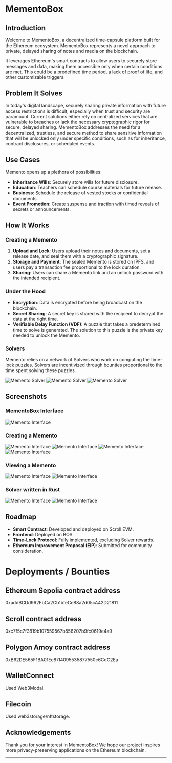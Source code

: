 # MementoBox



## Introduction

Welcome to MementoBox, a decentralized time-capsule platform built for the Ethereum ecosystem.  MementoBox represents a novel approach to private, delayed sharing of notes and media on the blockchain.

It leverages Ethereum's smart contracts to allow users to securely store messages and data, making them accessible only when certain conditions are met. This could be a predefined time period, a lack of proof of life, and other customizable triggers.

## Problem It Solves
In today's digital landscape, securely sharing private information with future access restrictions is difficult, especially when trust and security are paramount. Current solutions either rely on centralized services that are vulnerable to breaches or lack the necessary cryptographic rigor for secure, delayed sharing.
MementoBox addresses the need for a decentralized, trustless, and secure method to share sensitive information that will be unlocked only under specific conditions, such as for inheritance, contract disclosures, or scheduled events.



## Use Cases

Memento opens up a plethora of possibilities:

- **Inheritance Wills**: Securely store wills for future disclosure.
- **Education**: Teachers can schedule course materials for future release.
- **Business**: Schedule the release of vested stocks or confidential documents.
- **Event Promotion**: Create suspense and traction with timed reveals of secrets or announcements.

## How It Works

### Creating a Memento

1. **Upload and Lock**: Users upload their notes and documents, set a release date, and seal them with a cryptographic signature.
2. **Storage and Payment**: The sealed Memento is stored on IPFS, and users pay a transaction fee proportional to the lock duration.
3. **Sharing**: Users can share a Memento link and an unlock password with the intended recipient.

### Under the Hood

- **Encryption**: Data is encrypted before being broadcast on the blockchain.
- **Secret Sharing**: A secret key is shared with the recipient to decrypt the data at the right time.
- **Verifiable Delay Function (VDF)**: A puzzle that takes a predetermined time to solve is generated. The solution to this puzzle is the private key needed to unlock the Memento.

### Solvers

Memento relies on a network of Solvers who work on computing the time-lock puzzles. Solvers are incentivized through bounties proportional to the time spent solving these puzzles.

![Memento Solver](Images/10.png)
![Memento Solver](Images/11.png)
![Memento Solver](Images/12.png)

## Screenshots

### MementoBox Interface
![Memento Interface](Images/1.png)

### Creating a Memento
![Memento Interface](Images/2.png)
![Memento Interface](Images/6.png)
![Memento Interface](Images/3.png)
![Memento Interface](Images/5.png)

### Viewing a Memento
![Memento Interface](Images/8.png)
![Memento Interface](Images/9.png)

### Solver written in Rust

![Memento Interface](Images/13.png)
![Memento Interface](Images/14.png)

## Roadmap

- **Smart Contract**: Developed and deployed on Scroll EVM.
- **Frontend**: Deployed on BOS.
- **Time-Lock Protocol**: Fully implemented, excluding Solver rewards.
- **Ethereum Improvement Proposal (EIP)**: Submitted for community consideration.

# Deployments / Bounties

## Ethereum Sepolia contract address

0xaddBCDd962FbCa2Cb1bfeCe88a2d05cA42D21811


## Scroll contract address

0xc7f5c7f3819b107559567b556207b9fc0619e4a9

## Polygon Amoy contract address

0xB62DE565F1BA01Ee87f4095535877550c6CdC2Ea

## WalletConnect

Used Web3Modal.


## Filecoin

Used web3storage/nftstorage.


## Acknowledgements

Thank you for your interest in MementoBox! We hope our project inspires more privacy-preserving applications on the Ethereum blockchain.

---

